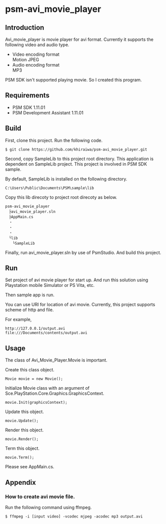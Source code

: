 psm-avi_movie_player
====================

## Introduction

Avi_movie_player is movie player for avi format.
Currently it supports the following video and audio type.

* Video encoding format  
  Motion JPEG
* Audio encoding format  
  MP3  

PSM SDK isn't supported playing movie.
So I created this program.

## Requirements
* PSM SDK 1.11.01
* PSM Development Assistant 1.11.01

## Build

First, clone this project.
Run the following code.

    $ git clone https://github.com/khiraiwa/psm-avi_movie_player.git

Second, copy SampleLib to this project root directory. 
This application is dependent on SampleLib project.
This project is involved in PSM SDK sample.

By default, SampleLib is installed on the following directory.

    C:\Users\Public\Documents\PSM\sample\lib

Copy this lib direcoty to project root direcoty as below.

    psm-avi_movie_player
    　├avi_movie_player.sln
    　├AppMain.cs
    　・
    　・
    　・
    　└lib
    　　└SampleLib

Finally, run avi_movie_player.sln by use of PsmStudio.
And build this project.

## Run

Set project of avi movie player for start up.
And run this solution using Playstation mobile Simulator or PS Vita, etc.

Then sample app is run.

You can use URI for location of avi movie.
Currently, this project supports scheme of http and file.

For example,

    http://127.0.0.1/output.avi
    file:///Documents/contents/output.avi

## Usage
The class of Avi_Movie_Player.Movie is important.

Create this class object.

    Movie movie = new Movie();
    
Initialize Movie class with an argument of Sce.PlayStation.Core.Graphics.GraphicsContext.

    movie.Init(graphicsContext);

Update this object.

    movie.Update();

Render  this object.

    movie.Render();

Term  this object.

    movie.Term();

Please see AppMain.cs.

## Appendix

### How to create avi movie file.

Run the following command using ffmpeg.

    $ ffmpeg -i [input video] -vcodec mjpeg -acodec mp3 output.avi
